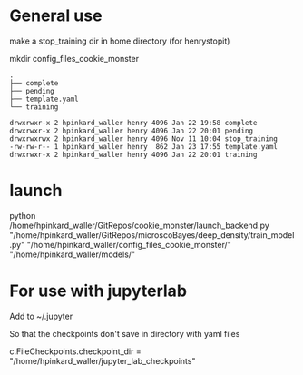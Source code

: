 # General use
  

make a stop_training dir in home directory (for henrystopit)

mkdir config_files_cookie_monster

```
.
├── complete
├── pending
├── template.yaml
└── training
```

```
drwxrwxr-x 2 hpinkard_waller henry 4096 Jan 22 19:58 complete
drwxrwxr-x 2 hpinkard_waller henry 4096 Jan 22 20:01 pending
drwxrwxrwx 2 hpinkard_waller henry 4096 Nov 11 10:04 stop_training
-rw-rw-r-- 1 hpinkard_waller henry  862 Jan 23 17:55 template.yaml
drwxrwxr-x 2 hpinkard_waller henry 4096 Jan 22 20:01 training
```

# launch
python /home/hpinkard_waller/GitRepos/cookie_monster/launch_backend.py "/home/hpinkard_waller/GitRepos/microscoBayes/deep_density/train_model.py" "/home/hpinkard_waller/config_files_cookie_monster/" "/home/hpinkard_waller/models/"


# For use with jupyterlab

Add to ~/.jupyter

So that the checkpoints don't save in directory with yaml files

c.FileCheckpoints.checkpoint_dir = "/home/hpinkard_waller/jupyter_lab_checkpoints"

